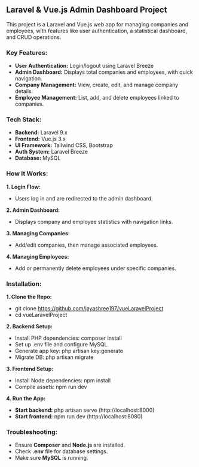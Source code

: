 
## Laravel & Vue.js Admin Dashboard Project

This project is a Laravel and Vue.js web app for managing companies and employees, with features like user authentication, a statistical dashboard, and CRUD operations.


### Key Features:
- **User Authentication:** Login/logout using Laravel Breeze
- **Admin Dashboard:** Displays total companies and employees, with quick navigation.
- **Company Management:** View, create, edit, and manage company details.
- **Employee Management:** List, add, and delete employees linked to companies.


### Tech Stack:


- **Backend:** Laravel 9.x
- **Frontend:** Vue.js 3.x
- **UI Framework:** Tailwind CSS, Bootstrap
- **Auth System:** Laravel Breeze
- **Database:** MySQL


### How It Works:

**1. Login Flow:**
- Users log in and are redirected to the admin dashboard.

**2. Admin Dashboard:**
- Displays company and employee statistics with navigation links.

**3. Managing Companies:**
- Add/edit companies, then manage associated employees.

**4. Managing Employees:**
- Add or permanently delete employees under specific companies.



### Installation:

**1. Clone the Repo:**

- git clone https://github.com/jayashree197/vueLaravelProject
- cd vueLaravelProject


**2.	Backend Setup:**

- Install PHP dependencies: composer install
- Set up .env file and configure MySQL.
- Generate app key: php artisan key:generate
- Migrate DB: php artisan migrate


**3.	Frontend Setup:**
- Install Node dependencies: npm install
- Compile assets: npm run dev

**4.	Run the App:**
- **Start backend:** php artisan serve (http://localhost:8000)
- **Start frontend:** npm run dev (http://localhost:8080)

### Troubleshooting:
- Ensure **Composer** and **Node.js** are installed.
- Check **.env** file for database settings.
- Make sure **MySQL** is running.

